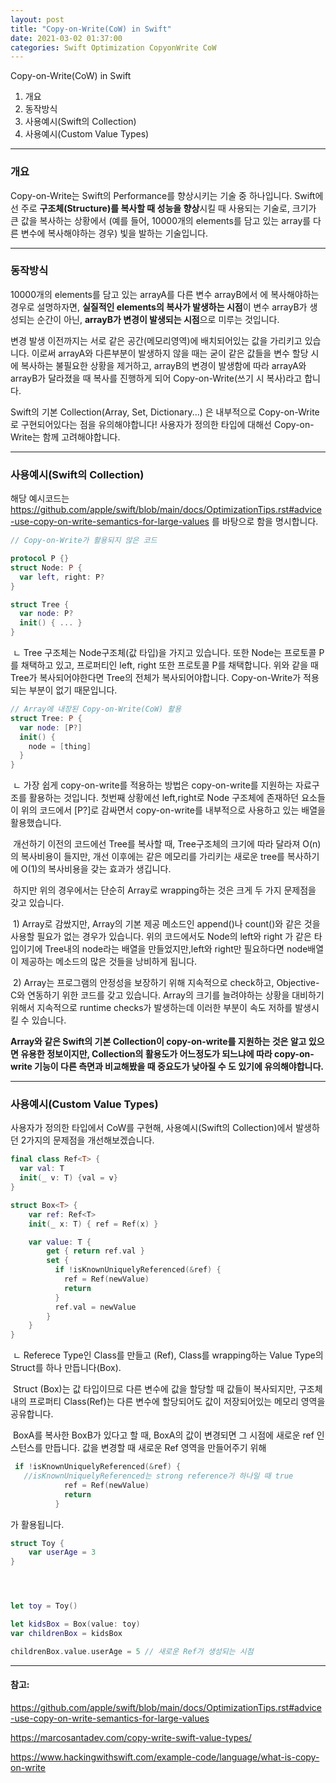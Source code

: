 ```yaml
---
layout: post
title: "Copy-on-Write(CoW) in Swift"
date: 2021-03-02 01:37:00
categories: Swift Optimization CopyonWrite CoW
---
```

Copy-on-Write(CoW) in Swift

1. 개요
2. 동작방식
3. 사용예시(Swift의 Collection)
4. 사용예시(Custom Value Types)


---
### 개요

  Copy-on-Write는 Swift의 Performance를 향상시키는 기술 중 하나입니다. 
  Swift에선 주로 <b>구조체(Structure)를 복사할 때 성능을 향상</b>시킬 때 사용되는 기술로, 크기가 큰 값을 복사하는 상황에서 (예를 들어, 10000개의 elements를 담고 있는 array를 다른 변수에 복사해야하는 경우) 빛을 발하는 기술입니다.

---


### 동작방식

  10000개의 elements를 담고 있는 arrayA를 다른 변수 arrayB에서 에 복사해야하는 경우로 설명하자면, <b>실질적인 elements의 복사가 발생하는 시점</b>이 변수 arrayB가 생성되는 순간이 아닌, <b>arrayB가 변경이 발생되는 시점</b>으로 미루는 것입니다. 

  변경 발생 이전까지는 서로 같은 공간(메모리영역)에 배치되어있는 값을 가리키고 있습니다. 이로써 arrayA와 다른부분이 발생하지 않을 때는 굳이 같은 값들을 변수 할당 시에 복사하는 불필요한 상황을 제거하고, arrayB의 변경이 발생함에 따라 arrayA와 arrayB가 달라졌을 때 복사를 진행하게 되어 Copy-on-Write(쓰기 시 복사)라고 합니다.

   Swift의 기본 Collection(Array, Set, Dictionary...) 은 내부적으로 Copy-on-Write로 구현되어있다는 점을 유의해야합니다! 사용자가 정의한 타입에 대해선 Copy-on-Write는 함께 고려해야합니다.

---


### 사용예시(Swift의 Collection)

해당 예시코드는 <https://github.com/apple/swift/blob/main/docs/OptimizationTips.rst#advice-use-copy-on-write-semantics-for-large-values> 를 바탕으로 함을 명시합니다.

```swift
// Copy-on-Write가 활용되지 않은 코드

protocol P {}
struct Node: P {
  var left, right: P?
}

struct Tree {
  var node: P?
  init() { ... }
}
```

​	ㄴ Tree 구조체는 Node구조체(값 타입)을 가지고 있습니다. 또한 Node는 프로토콜 P를 채택하고 있고, 프로퍼티인 left, right 또한 프로토콜 P를 채택합니다. 위와 같을 때 Tree가 복사되어야한다면 Tree의 전체가 복사되어야합니다. Copy-on-Write가 적용되는 부분이 없기 때문입니다. 



```swift
// Array에 내장된 Copy-on-Write(CoW) 활용
struct Tree: P {
  var node: [P?]
  init() {
    node = [thing]
  }
}
```

​	ㄴ 가장 쉽게 copy-on-write를 적용하는 방법은 copy-on-write를 지원하는 자료구조를 활용하는 것입니다. 첫번째 상황에선 left,right로 Node 구조체에 존재하던 요소들이 위의 코드에서 [P?]로 감싸면서 copy-on-write를 내부적으로 사용하고 있는 배열을 활용했습니다. 



​	개선하기 이전의 코드에선 Tree를 복사할 때, Tree구조체의 크기에 따라 달라져 O(n)의 복사비용이 들지만, 개선 이후에는 같은 메모리를 가리키는 새로운 tree를 복사하기에 O(1)의 복사비용을 갖는 효과가 생깁니다.



​	하지만 위의 경우에서는 단순히 Array로 wrapping하는 것은 크게 두 가지 문제점을 갖고 있습니다. 

​	1) Array로 감쌌지만, Array의 기본 제공 메소드인 append()나 count()와 같은 것을 사용할 필요가 없는 경우가 있습니다. 위의 코드에서도 Node의 left와 right 가 같은 타입이기에 Tree내의 node라는 배열을 만들었지만,left와 right만 필요하다면 node배열이 제공하는 메소드의 많은 것들을 낭비하게 됩니다.

​	2) Array는 프로그램의 안정성을 보장하기 위해 지속적으로 check하고, Objective-C와 연동하기 위한 코드를 갖고 있습니다. Array의 크기를 늘려야하는 상황을 대비하기 위해서  지속적으로 runtime checks가 발생하는데 이러한 부분이 속도 저하를 발생시킬 수 있습니다.



  <b>Array와 같은 Swift의 기본 Collection이 copy-on-write를 지원하는 것은 알고 있으면 유용한 정보이지만, Collection의 활용도가 어느정도가 되느냐에 따라 copy-on-write 기능이 다른 측면과 비교해봤을 때 중요도가 낮아질 수 도 있기에 유의해야합니다.</b>

---


### 사용예시(Custom Value Types)
사용자가 정의한 타입에서 CoW를 구현해, 사용예시(Swift의 Collection)에서 발생하던 2가지의 문제점을 개선해보겠습니다.

```swift
final class Ref<T> { 
  var val: T
  init(_ v: T) {val = v}
}

struct Box<T> {
    var ref: Ref<T>
    init(_ x: T) { ref = Ref(x) }

    var value: T {
        get { return ref.val }
        set {
          if !isKnownUniquelyReferenced(&ref) {
            ref = Ref(newValue)
            return
          }
          ref.val = newValue
        }
    }
}
```

​	ㄴ Referece Type인 Class를 만들고 (Ref<T>), Class를 wrapping하는 Value Type의 Struct를 하나 만듭니다(Box<T>).



​	Struct (Box)는 값 타입이므로 다른 변수에 값을 할당할 때 값들이 복사되지만, 구조체 내의 프로퍼티 Class(Ref)는 다른 변수에 할당되어도 값이 저장되어있는 메모리 영역을 공유합니다.



​	BoxA를 복사한 BoxB가 있다고 할 때, BoxA의 값이 변경되면 그 시점에 새로운 ref 인스턴스를 만듭니다. 값을 변경할 때 새로운 Ref 영역을 만들어주기 위해

```swift
 if !isKnownUniquelyReferenced(&ref) {
   //isKnownUniquelyReferenced는 strong reference가 하나일 때 true
            ref = Ref(newValue)
            return
          }
```

가 활용됩니다.



```swift
struct Toy {
	var userAge = 3
}




let toy = Toy()

let kidsBox = Box(value: toy)
var childrenBox = kidsBox 

childrenBox.value.userAge = 5 // 새로운 Ref가 생성되는 시점

```
---


#### 참고:

<https://github.com/apple/swift/blob/main/docs/OptimizationTips.rst#advice-use-copy-on-write-semantics-for-large-values>

<https://marcosantadev.com/copy-write-swift-value-types/>

<https://www.hackingwithswift.com/example-code/language/what-is-copy-on-write>







